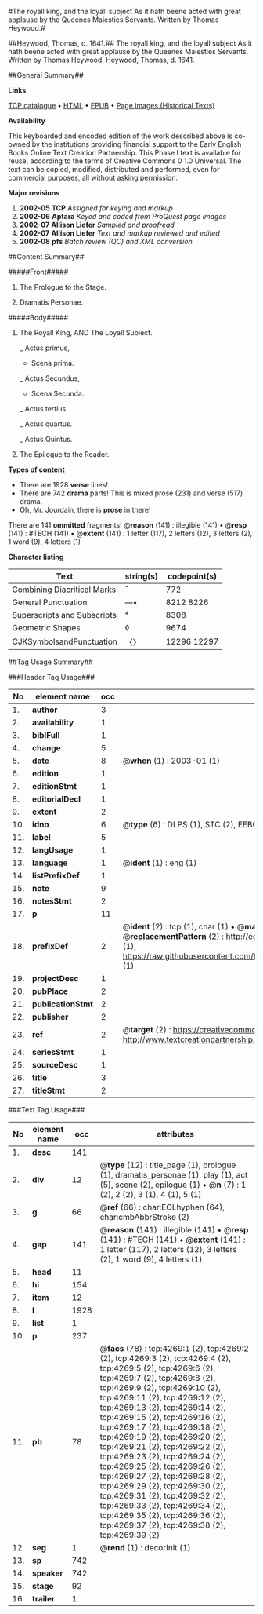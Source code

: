 #The royall king, and the loyall subject As it hath beene acted with great applause by the Queenes Maiesties Servants. Written by Thomas Heywood.#

##Heywood, Thomas, d. 1641.##
The royall king, and the loyall subject As it hath beene acted with great applause by the Queenes Maiesties Servants. Written by Thomas Heywood.
Heywood, Thomas, d. 1641.

##General Summary##

**Links**

[TCP catalogue](http://www.ota.ox.ac.uk/tcp/)  • 
[HTML](http://tei.it.ox.ac.uk/tcp/Texts-HTML/free/A03/A03248.html)  • 
[EPUB](http://tei.it.ox.ac.uk/tcp/Texts-EPUB/free/A03/A03248.epub) • 
[Page images (Historical Texts)](https://data.historicaltexts.jisc.ac.uk/view?pubId=eebo-99839814e&pageId=eebo-99839814e-4269-1)

**Availability**

This keyboarded and encoded edition of the
	       work described above is co-owned by the institutions
	       providing financial support to the Early English Books
	       Online Text Creation Partnership. This Phase I text is
	       available for reuse, according to the terms of Creative
	       Commons 0 1.0 Universal. The text can be copied,
	       modified, distributed and performed, even for
	       commercial purposes, all without asking permission.

**Major revisions**

1. __2002-05__ __TCP__ *Assigned for keying and markup*
1. __2002-06__ __Aptara__ *Keyed and coded from ProQuest page images*
1. __2002-07__ __Allison Liefer__ *Sampled and proofread*
1. __2002-07__ __Allison Liefer__ *Text and markup reviewed and edited*
1. __2002-08__ __pfs__ *Batch review (QC) and XML conversion*

##Content Summary##

#####Front#####

1. The Prologue to the Stage.

1. Dramatis Personae.

#####Body#####

1. The Royall King,
AND
The Loyall Subiect.

    _ Actus primus,

      * Scena prima.

    _ Actus Secundus,

      * Scena Secunda.

    _ Actus tertius.

    _ Actus quartus.

    _ Actus Quintus.

1. The Epilogue to the
Reader.

**Types of content**

  * There are 1928 **verse** lines!
  * There are 742 **drama** parts! This is mixed prose (231) and verse (517) drama.
  * Oh, Mr. Jourdain, there is **prose** in there!

There are 141 **ommitted** fragments! 
 @__reason__ (141) : illegible (141)  •  @__resp__ (141) : #TECH (141)  •  @__extent__ (141) : 1 letter (117), 2 letters (12), 3 letters (2), 1 word (9), 4 letters (1)

**Character listing**


|Text|string(s)|codepoint(s)|
|---|---|---|
|Combining             Diacritical Marks|̄|772|
|General Punctuation|—•|8212 8226|
|Superscripts             and Subscripts|⁴|8308|
|Geometric Shapes|◊|9674|
|CJKSymbolsandPunctuation|〈〉|12296 12297|

##Tag Usage Summary##

###Header Tag Usage###

|No|element name|occ|attributes|
|---|---|---|---|
|1.|__author__|3||
|2.|__availability__|1||
|3.|__biblFull__|1||
|4.|__change__|5||
|5.|__date__|8| @__when__ (1) : 2003-01 (1)|
|6.|__edition__|1||
|7.|__editionStmt__|1||
|8.|__editorialDecl__|1||
|9.|__extent__|2||
|10.|__idno__|6| @__type__ (6) : DLPS (1), STC (2), EEBO-CITATION (1), PROQUEST (1), VID (1)|
|11.|__label__|5||
|12.|__langUsage__|1||
|13.|__language__|1| @__ident__ (1) : eng (1)|
|14.|__listPrefixDef__|1||
|15.|__note__|9||
|16.|__notesStmt__|2||
|17.|__p__|11||
|18.|__prefixDef__|2| @__ident__ (2) : tcp (1), char (1)  •  @__matchPattern__ (2) : ([0-9\-]+):([0-9IVX]+) (1), (.+) (1)  •  @__replacementPattern__ (2) : http://eebo.chadwyck.com/downloadtiff?vid=$1&page=$2 (1), https://raw.githubusercontent.com/textcreationpartnership/Texts/master/tcpchars.xml#$1 (1)|
|19.|__projectDesc__|1||
|20.|__pubPlace__|2||
|21.|__publicationStmt__|2||
|22.|__publisher__|2||
|23.|__ref__|2| @__target__ (2) : https://creativecommons.org/publicdomain/zero/1.0/ (1), http://www.textcreationpartnership.org/docs/. (1)|
|24.|__seriesStmt__|1||
|25.|__sourceDesc__|1||
|26.|__title__|3||
|27.|__titleStmt__|2||


###Text Tag Usage###

|No|element name|occ|attributes|
|---|---|---|---|
|1.|__desc__|141||
|2.|__div__|12| @__type__ (12) : title_page (1), prologue (1), dramatis_personae (1), play (1), act (5), scene (2), epilogue (1)  •  @__n__ (7) : 1 (2), 2 (2), 3 (1), 4 (1), 5 (1)|
|3.|__g__|66| @__ref__ (66) : char:EOLhyphen (64), char:cmbAbbrStroke (2)|
|4.|__gap__|141| @__reason__ (141) : illegible (141)  •  @__resp__ (141) : #TECH (141)  •  @__extent__ (141) : 1 letter (117), 2 letters (12), 3 letters (2), 1 word (9), 4 letters (1)|
|5.|__head__|11||
|6.|__hi__|154||
|7.|__item__|12||
|8.|__l__|1928||
|9.|__list__|1||
|10.|__p__|237||
|11.|__pb__|78| @__facs__ (78) : tcp:4269:1 (2), tcp:4269:2 (2), tcp:4269:3 (2), tcp:4269:4 (2), tcp:4269:5 (2), tcp:4269:6 (2), tcp:4269:7 (2), tcp:4269:8 (2), tcp:4269:9 (2), tcp:4269:10 (2), tcp:4269:11 (2), tcp:4269:12 (2), tcp:4269:13 (2), tcp:4269:14 (2), tcp:4269:15 (2), tcp:4269:16 (2), tcp:4269:17 (2), tcp:4269:18 (2), tcp:4269:19 (2), tcp:4269:20 (2), tcp:4269:21 (2), tcp:4269:22 (2), tcp:4269:23 (2), tcp:4269:24 (2), tcp:4269:25 (2), tcp:4269:26 (2), tcp:4269:27 (2), tcp:4269:28 (2), tcp:4269:29 (2), tcp:4269:30 (2), tcp:4269:31 (2), tcp:4269:32 (2), tcp:4269:33 (2), tcp:4269:34 (2), tcp:4269:35 (2), tcp:4269:36 (2), tcp:4269:37 (2), tcp:4269:38 (2), tcp:4269:39 (2)|
|12.|__seg__|1| @__rend__ (1) : decorInit (1)|
|13.|__sp__|742||
|14.|__speaker__|742||
|15.|__stage__|92||
|16.|__trailer__|1||
